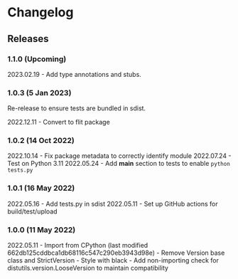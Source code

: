 # Changelog

## Releases

### 1.1.0 (Upcoming)

2023.02.19 - Add type annotations and stubs.

### 1.0.3 (5 Jan 2023)

Re-release to ensure tests are bundled in sdist.

2022.12.11 - Convert to flit package

### 1.0.2 (14 Oct 2022)

2022.10.14 - Fix package metadata to correctly identify module
2022.07.24 - Test on Python 3.11
2022.05.24 - Add __main__ section to tests to enable `python tests.py`

### 1.0.1 (16 May 2022)

2022.05.16 - Add tests.py in sdist
2022.05.11 - Set up GitHub actions for build/test/upload

### 1.0.0 (11 May 2022)

2022.05.11 - Import from CPython (last modified 662db125cddbca1db68116c547c290eb3943d98e)
           - Remove Version base class and StrictVersion
           - Style with black
           - Add non-importing check for distutils.version.LooseVersion to maintain
             compatibility
